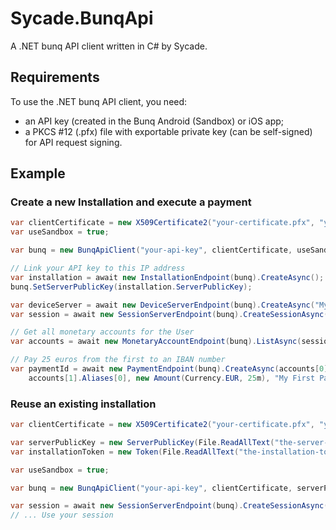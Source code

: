 # Sycade.BunqApi
A .NET bunq API client written in C# by Sycade.

## Requirements
To use the .NET bunq API client, you need:
- an API key (created in the Bunq Android (Sandbox) or iOS app;
- a PKCS #12 (.pfx) file with exportable private key (can be self-signed) for API request signing.

## Example
### Create a new Installation and execute a payment

```csharp
var clientCertificate = new X509Certificate2("your-certificate.pfx", "your-pvk-password");
var useSandbox = true;

var bunq = new BunqApiClient("your-api-key", clientCertificate, useSandbox);

// Link your API key to this IP address
var installation = await new InstallationEndpoint(bunq).CreateAsync();
bunq.SetServerPublicKey(installation.ServerPublicKey);

var deviceServer = await new DeviceServerEndpoint(bunq).CreateAsync("My First DeviceServer", installation.Token);
var session = await new SessionServerEndpoint(bunq).CreateSessionAsync(installation.Token);

// Get all monetary accounts for the User
var accounts = await new MonetaryAccountEndpoint(bunq).ListAsync(session);

// Pay 25 euros from the first to an IBAN number
var paymentId = await new PaymentEndpoint(bunq).CreateAsync(accounts[0].Id,
    accounts[1].Aliases[0], new Amount(Currency.EUR, 25m), "My First Payment", session);
```
### Reuse an existing installation
```csharp
var clientCertificate = new X509Certificate2("your-certificate.pfx", "your-pvk-password");

var serverPublicKey = new ServerPublicKey(File.ReadAllText("the-server-public-key.crt"));
var installationToken = new Token(File.ReadAllText("the-installation-token.txt"));

var useSandbox = true;

var bunq = new BunqApiClient("your-api-key", clientCertificate, serverPublicKey, useSandbox);

var session = await new SessionServerEndpoint(bunq).CreateSessionAsync(installationToken);
// ... Use your session
```

